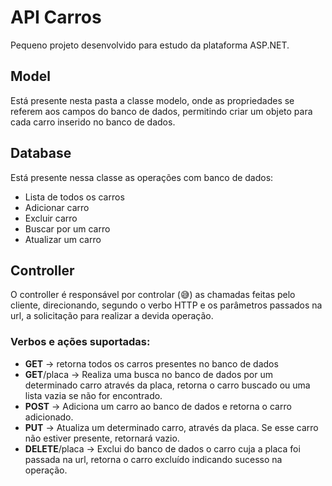 # API Carros

Pequeno projeto desenvolvido para estudo da plataforma ASP.NET.

## Model

Está presente nesta pasta a classe modelo, onde as propriedades se referem aos campos do banco de dados, permitindo criar um objeto para cada carro inserido no banco de dados.

## Database

Está presente nessa classe as operações com banco de dados:

- Lista de todos os carros
- Adicionar carro
- Excluir carro
- Buscar por um carro
- Atualizar um carro

## Controller

O controller é responsável por controlar (😅) as chamadas feitas pelo cliente, direcionando, segundo o verbo HTTP e os parâmetros passados na url, a solicitação para realizar a devida operação.

### Verbos e ações suportadas:

- **GET** → retorna todos os carros presentes no banco de dados
- **GET**/placa → Realiza uma busca no banco de dados por um determinado carro através da placa, retorna o carro buscado ou uma lista vazia se não for encontrado.
- **POST** → Adiciona um carro ao banco de dados e retorna o carro adicionado.
- **PUT** → Atualiza um determinado carro, através da placa. Se esse carro não estiver presente, retornará vazio.
- **DELETE**/placa → Exclui do banco de dados o carro cuja a placa foi passada na url, retorna o carro excluído indicando sucesso na operação.
